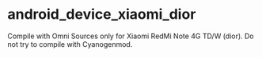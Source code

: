 # android_device_xiaomi_dior
Compile with Omni Sources only for Xiaomi RedMi Note 4G TD/W (dior).
Do not try to compile with Cyanogenmod.
